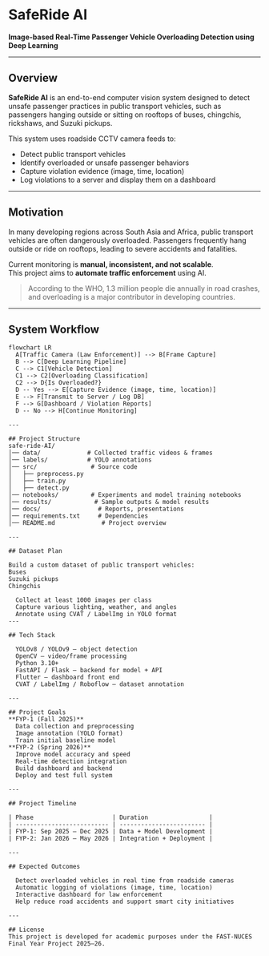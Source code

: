 # SafeRide AI  
**Image-based Real-Time Passenger Vehicle Overloading Detection using Deep Learning**

---

## Overview

**SafeRide AI** is an end-to-end computer vision system designed to detect unsafe passenger practices in public transport vehicles, such as passengers hanging outside or sitting on rooftops of buses, chingchis, rickshaws, and Suzuki pickups.  

This system uses roadside CCTV camera feeds to:
- Detect public transport vehicles
- Identify overloaded or unsafe passenger behaviors
- Capture violation evidence (image, time, location)
- Log violations to a server and display them on a dashboard

---

## Motivation

In many developing regions across South Asia and Africa, public transport vehicles are often dangerously overloaded. Passengers frequently hang outside or ride on rooftops, leading to severe accidents and fatalities.

Current monitoring is **manual, inconsistent, and not scalable**.  
This project aims to **automate traffic enforcement** using AI.

> According to the WHO, 1.3 million people die annually in road crashes, and overloading is a major contributor in developing countries.

---

## System Workflow

```mermaid
flowchart LR
  A[Traffic Camera (Law Enforcement)] --> B[Frame Capture]
  B --> C[Deep Learning Pipeline]
  C --> C1[Vehicle Detection]
  C1 --> C2[Overloading Classification]
  C2 --> D{Is Overloaded?}
  D -- Yes --> E[Capture Evidence (image, time, location)]
  E --> F[Transmit to Server / Log DB]
  F --> G[Dashboard / Violation Reports]
  D -- No --> H[Continue Monitoring]

---

## Project Structure
safe-ride-AI/
│── data/             # Collected traffic videos & frames
│── labels/           # YOLO annotations
│── src/               # Source code
│   ├── preprocess.py
│   ├── train.py
│   ├── detect.py
│── notebooks/         # Experiments and model training notebooks
│── results/            # Sample outputs & model results
│── docs/                # Reports, presentations
│── requirements.txt     # Dependencies
│── README.md             # Project overview

---

## Dataset Plan

Build a custom dataset of public transport vehicles:
Buses
Suzuki pickups
Chingchis

  Collect at least 1000 images per class
  Capture various lighting, weather, and angles
  Annotate using CVAT / LabelImg in YOLO format
---

## Tech Stack

  YOLOv8 / YOLOv9 – object detection
  OpenCV – video/frame processing
  Python 3.10+
  FastAPI / Flask – backend for model + API
  Flutter – dashboard front end
  CVAT / LabelImg / Roboflow – dataset annotation

---

## Project Goals
**FYP-1 (Fall 2025)**
  Data collection and preprocessing
  Image annotation (YOLO format)
  Train initial baseline model
**FYP-2 (Spring 2026)**
  Improve model accuracy and speed
  Real-time detection integration
  Build dashboard and backend
  Deploy and test full system

---

## Project Timeline

| Phase                      | Duration                 |
| -------------------------- | ------------------------ |
| FYP-1: Sep 2025 – Dec 2025 | Data + Model Development |
| FYP-2: Jan 2026 – May 2026 | Integration + Deployment |

---

## Expected Outcomes

  Detect overloaded vehicles in real time from roadside cameras
  Automatic logging of violations (image, time, location)
  Interactive dashboard for law enforcement
  Help reduce road accidents and support smart city initiatives

---

## License
This project is developed for academic purposes under the FAST-NUCES Final Year Project 2025–26.


